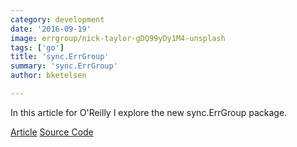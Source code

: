 ```yaml
---
category: development
date: '2016-09-19'
image: errgroup/nick-taylor-gDQ99yDy1M4-unsplash
tags: ['go']
title: 'sync.ErrGroup'
summary: 'sync.ErrGroup'
author: bketelsen

---
```


In this article for O'Reilly I explore the new sync.ErrGroup package.

[Article](https://www.oreilly.com/learning/run-strikingly-fast-parallel-file-searches-in-go-with-sync-errgroup)
[Source Code](https://github.com/bketelsen/gogrep)
